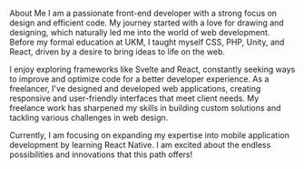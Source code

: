 About Me
I am a passionate front-end developer with a strong focus on design and efficient code. My journey started with a love for drawing and designing, which naturally led me into the world of web development. Before my formal education at UKM, I taught myself CSS, PHP, Unity, and React, driven by a desire to bring ideas to life on the web.

I enjoy exploring frameworks like Svelte and React, constantly seeking ways to improve and optimize code for a better developer experience. As a freelancer, I've designed and developed web applications, creating responsive and user-friendly interfaces that meet client needs. My freelance work has sharpened my skills in building custom solutions and tackling various challenges in web design.

Currently, I am focusing on expanding my expertise into mobile application development by learning React Native. I am excited about the endless possibilities and innovations that this path offers!

<!---
nazrinamir/nazrinamir is a ✨ special ✨ repository because its `README.md` (this file) appears on your GitHub profile.
You can click the Preview link to take a look at your changes.
--->
